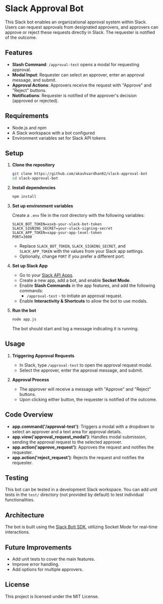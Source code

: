 
# Slack Approval Bot

This Slack bot enables an organizational approval system within Slack. Users can request approvals from designated approvers, and approvers can approve or reject these requests directly in Slack. The requester is notified of the outcome.

## Features
- **Slash Command**: `/approval-test` opens a modal for requesting approval.
- **Modal Input**: Requester can select an approver, enter an approval message, and submit.
- **Approval Actions**: Approvers receive the request with "Approve" and "Reject" buttons.
- **Notifications**: Requester is notified of the approver's decision (approved or rejected).

## Requirements
- Node.js and npm
- A Slack workspace with a bot configured
- Environment variables set for Slack API tokens

## Setup

1. **Clone the repository**
   ```bash
   git clone https://github.com/akashvardhan02/slack-approval-bot
   cd slack-approval-bot
   ```

2. **Install dependencies**
   ```bash
   npm install
   ```

3. **Set up environment variables**

   Create a `.env` file in the root directory with the following variables:
   ```plaintext
   SLACK_BOT_TOKEN=xoxb-your-slack-bot-token
   SLACK_SIGNING_SECRET=your-slack-signing-secret
   SLACK_APP_TOKEN=xapp-your-app-level-token
   PORT=3000
   ```

   - Replace `SLACK_BOT_TOKEN`, `SLACK_SIGNING_SECRET`, and `SLACK_APP_TOKEN` with the values from your Slack app settings.
   - Optionally, change `PORT` if you prefer a different port.

4. **Set up Slack App**
   - Go to your [Slack API Apps](https://api.slack.com/apps).
   - Create a new app, add a bot, and enable **Socket Mode**.
   - Enable **Slash Commands** in the app features, and add the following commands:
     - `/approval-test` - to initiate an approval request.
   - Enable **Interactivity & Shortcuts** to allow the bot to use modals.

5. **Run the bot**
   ```bash
   node app.js
   ```

   The bot should start and log a message indicating it is running.

## Usage

1. **Triggering Approval Requests**
   - In Slack, type `/approval-test` to open the approval request modal.
   - Select the approver, enter the approval message, and submit.

2. **Approval Process**
   - The approver will receive a message with "Approve" and "Reject" buttons.
   - Upon clicking either button, the requester is notified of the outcome.

## Code Overview

- **app.command('/approval-test')**: Triggers a modal with a dropdown to select an approver and a text area for approval details.
- **app.view('approval_request_modal')**: Handles modal submission, sending the approval request to the selected approver.
- **app.action('approve_request')**: Approves the request and notifies the requester.
- **app.action('reject_request')**: Rejects the request and notifies the requester.

## Testing

This bot can be tested in a development Slack workspace. You can add unit tests in the `test/` directory (not provided by default) to test individual functionalities.

## Architecture

The bot is built using the [Slack Bolt SDK](https://slack.dev/bolt-js/), utilizing Socket Mode for real-time interactions.

## Future Improvements
- Add unit tests to cover the main features.
- Improve error handling.
- Add options for multiple approvers.

## License
This project is licensed under the MIT License.
```

